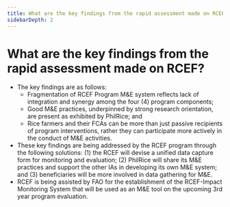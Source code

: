 ```yaml
---
title: What are the key findings from the rapid assessment made on RCEF?
sidebarDepth: 2
---
```


# What are the key findings from the rapid assessment made on RCEF?


 - The key findings are as follows: 
     - Fragmentation of RCEF Program M&E system reflects lack of integration and synergy among the four (4) program components;
     - Good M&E practices, underpinned by strong research orientation, are present as exhibited by PhilRice; and
     - Rice farmers and their FCAs can be more than just passive recipients of program interventions, rather they can participate more actively in the conduct of M&E activities.
 - These key findings are being addressed by the RCEF program through the following solutions: (1) the RCEF will devise a unified data capture form for monitoring and evaluation; (2) PhilRice will share its M&E practices and support the other IAs in developing its own M&E system; and (3) beneficiaries will be more involved in data gathering for M&E.
 - RCEF is being assisted by FAO for the establishment of the RCEF-Impact Monitoring System that will be used as an M&E tool on the upcoming 3rd year program evaluation.
